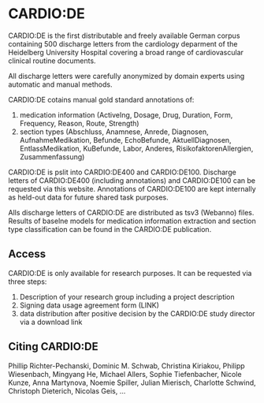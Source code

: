 # CARDIO:DE

CARDIO:DE is the first distributable and freely available German corpus containing 500 discharge letters from the cardiology deparment of the Heidelberg University Hospital covering a broad range of cardiovascular clinical routine documents.

All discharge letters were carefully anonymized by domain experts using automatic and manual methods.

CARDIO:DE cotains manual gold standard annotations of:

1. medication information (ActiveIng, Dosage, Drug, Duration, Form, Frequency, Reason, Route, Strength)
2. section types (Abschluss, Anamnese, Anrede, Diagnosen, AufnahmeMedikation, Befunde, EchoBefunde, AktuellDiagnosen, EntlassMedikation, KuBefunde, Labor, Anderes, RisikofaktorenAllergien, Zusammenfassung)


CARDIO:DE is pslit into CARDIO:DE400 and CARDIO:DE100. Discharge letters of CARDIO:DE400 (including annotations) and CARDIO:DE100 can be requested via this website. Annotations of CARDIO:DE100 are kept internally as held-out data for future shared task purposes.

Alls discharge letters of CARDIO:DE are distributed as tsv3 (Webanno) files. Results of baselne models for medication information extraction and section type classification can be found in the CARDIO:DE publication.

## Access
CARDIO:DE is only available for research purposes. It can be requested via three steps:

1. Description of your research group including a project description
2. Signing data usage agreement form (LINK)
3. data distribution after positive decision by the CARDIO:DE study director via a download link

## Citing CARDIO:DE
Phillip Richter-Pechanski, Dominic M. Schwab, Christina Kiriakou, Philipp Wiesenbach, Mingyang He, Michael Allers, Sophie Tiefenbacher, Nicole Kunze, Anna Martynova, Noemie Spiller, Julian Mierisch, Charlotte Schwind, Christoph Dieterich, Nicolas Geis, ...
